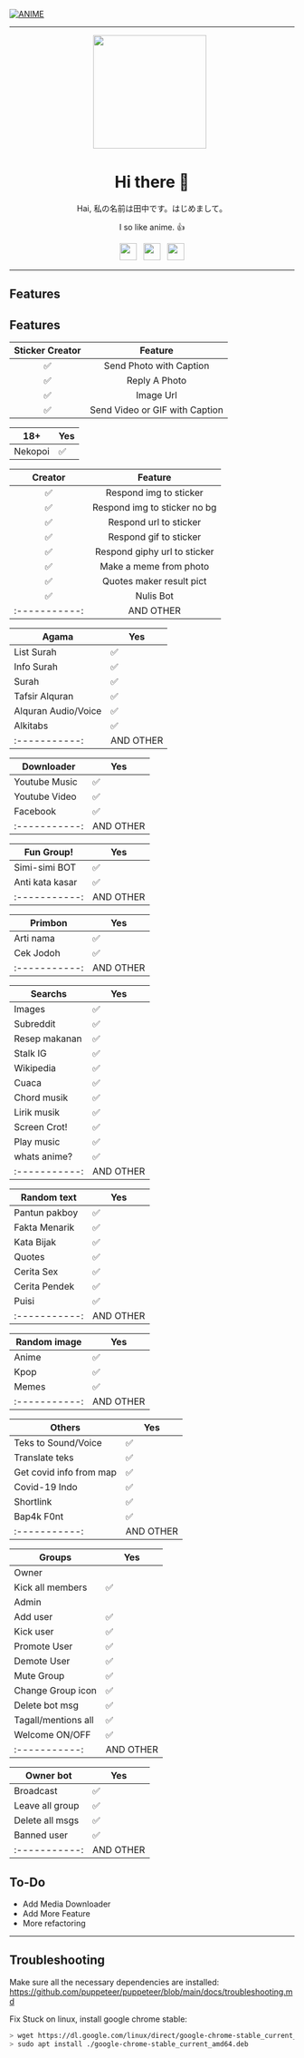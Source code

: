 [![ANIME](https://coverfiles.alphacoders.com/916/91695.png)](https://github.com/Tanaka9531)

___
<p align='center'><a href="https://www.instagram.com/impostor9531/"><img height="200" src="https://avatars0.githubusercontent.com/u/73052642?s=460&u=c0e05b9f2faf2048ca9fed7b79dcff7ef9e3e3fe&v=4"></a>&nbsp;&nbsp;</p>

<h1  align='center'> Hi there 👋 </h1>

<p align='center'> Hai, 私の名前は田中です。はじめまして。 </p>

<p align='center'> I so like anime. 👍  </p>

<p align='center'>
   <a href="https://www.youtube.com/channel/UCea_xh4i0rGRclhHMJY-j6w"><img height="30" src="https://img.pngio.com/youtube-icon-vector-images-icon-sign-and-symbols-youtube-icon-png-1000_1000.png"></a>&nbsp;&nbsp;
   <a href="https://www.instagram.com/impostor9531/"><img height="30" src="https://image.freepik.com/free-vector/instagram-icon_1057-2227.jpg"></a>&nbsp;&nbsp;
   <a href="https://wa.me/0816243737"><img height="30" src="https://w7.pngwing.com/pngs/672/164/png-transparent-whatsapp-icon-whatsapp-logo-computer-icons-zubees-halal-foods-whatsapp-text-circle-unified-payments-interface.png"></a>
</P>

---

## Features

## Features

| Sticker Creator |                Feature           |
| :-----------: | :--------------------------------: |
|       ✅       | Send Photo with Caption          |
|       ✅       | Reply A Photo                    |
|       ✅       | Image Url                        |
|       ✅       | Send Video or GIF with Caption   |

| 18+ |Yes|
| ------------- | ------------- |
| Nekopoi |✅|

| Creator |                Feature           |
| :-----------: | :--------------------------------: |
|       ✅       | Respond img to sticker           |
|       ✅       | Respond img to sticker no bg     |
|       ✅       | Respond url to sticker           |
|       ✅       | Respond gif to sticker           |
|       ✅       | Respond giphy url to sticker     |
|       ✅       | Make a meme from photo           |
|       ✅       | Quotes maker result pict         |
|       ✅       | Nulis Bot                        |
| :-----------: |  AND OTHER | :---------------------|


| Agama |Yes|
| ------------- | ------------- |
| List Surah|✅|
| Info Surah|✅|
| Surah|✅|
| Tafsir Alquran|✅|
| Alquran Audio/Voice|✅|
| Alkitabs|✅|
| :-----------: |  AND OTHER | :---------------------|

| Downloader |Yes|
| ------------- | ------------- |
| Youtube Music |✅|
| Youtube Video |✅|
| Facebook |✅|
| :-----------: |  AND OTHER | :---------------------|

| Fun Group! |Yes|
| ------------- | ------------- |
| Simi-simi BOT|✅|
| Anti kata kasar|✅|
| :-----------: |  AND OTHER | :---------------------|

| Primbon |Yes|
| ------------- | ------------- |
| Arti nama |✅|
| Cek Jodoh |✅|
| :-----------: |  AND OTHER | :---------------------|

| Searchs |Yes|
| ------------- | ------------- |
| Images |✅|
| Subreddit |✅|
| Resep makanan |✅|
| Stalk IG |✅|
| Wikipedia |✅|
| Cuaca |✅|
| Chord musik |✅|
| Lirik musik |✅|
| Screen Crot!|✅|
| Play music|✅|
| whats anime?|✅|
| :-----------: |  AND OTHER | :---------------------|

| Random text |Yes|
| ------------- | ------------- |
| Pantun pakboy|✅|
| Fakta Menarik|✅|
| Kata Bijak|✅|
| Quotes|✅|
| Cerita Sex|✅|
| Cerita Pendek|✅|
| Puisi|✅|
| :-----------: |  AND OTHER | :---------------------|

| Random image |Yes|
| ------------- | ------------- |
| Anime |✅|
| Kpop |✅|
| Memes |✅|
| :-----------: |  AND OTHER | :---------------------|

| Others |Yes|
| ------------- | ------------- |
| Teks to Sound/Voice|✅|
| Translate teks|✅|
| Get covid info from map|✅|
| Covid-19 Indo|✅|
| Shortlink|✅|
| Bap4k F0nt|✅|
| :-----------: |  AND OTHER | :---------------------|

| Groups |Yes|
| ------------- | ------------- |
| Owner||
| Kick all members|✅|
| Admin||
| Add user|✅|
| Kick user|✅|
| Promote User|✅|
| Demote User|✅|
| Mute Group|✅|
| Change Group icon|✅|
| Delete bot msg|✅|
| Tagall/mentions all|✅|
| Welcome ON/OFF|✅|
| :-----------: |  AND OTHER | :---------------------|

| Owner bot |Yes|
| ------------- | ------------- |
| Broadcast|✅|
| Leave all group|✅|
| Delete all msgs|✅|
| Banned user|✅|
| :-----------: |  AND OTHER | :---------------------|

## To-Do
 - Add Media Downloader
 - Add More Feature
 - More refactoring
 
---

## Troubleshooting
Make sure all the necessary dependencies are installed: https://github.com/puppeteer/puppeteer/blob/main/docs/troubleshooting.md

Fix Stuck on linux, install google chrome stable: 
```bash
> wget https://dl.google.com/linux/direct/google-chrome-stable_current_amd64.deb
> sudo apt install ./google-chrome-stable_current_amd64.deb
```
